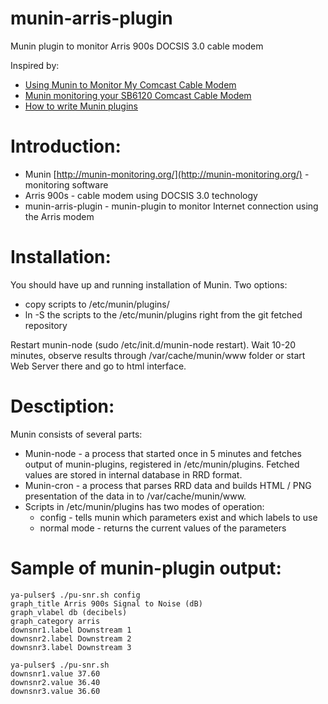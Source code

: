 munin-arris-plugin
==================

Munin plugin to monitor Arris 900s DOCSIS 3.0 cable modem

Inspired by:
  - [Using Munin to Monitor My Comcast Cable Modem](http://www.weeve.org/?p=340)
  - [Munin monitoring your SB6120 Comcast Cable Modem](http://blog.jeffreyforman.net/2011/01/08/munin-monitoring-your-sb6120-comcast-cable-modem/)
  - [How to write Munin plugins](http://munin-monitoring.org/wiki/HowToWritePlugins)

Introduction:
=============
  * Munin [http://munin-monitoring.org/](http://munin-monitoring.org/) - monitoring software
  * Arris 900s - cable modem using DOCSIS 3.0 technology
  * munin-arris-plugin - munin-plugin to monitor Internet connection using the Arris modem

Installation:
=============
You should have up and running installation of Munin.
Two options:
  - copy scripts to /etc/munin/plugins/
  - ln -S the scripts to the /etc/munin/plugins right from the git fetched repository

Restart munin-node (sudo /etc/init.d/munin-node restart).
Wait 10-20 minutes, observe results through /var/cache/munin/www folder or start Web Server there and go to html interface.

Desctiption:
============
Munin consists of several parts:
  - Munin-node - a process that started once in 5 minutes and fetches output of munin-plugins, registered in /etc/munin/plugins. 
    Fetched values are stored in internal database in RRD format.
  - Munin-cron - a process that parses RRD data and builds HTML / PNG presentation of the data in to /var/cache/munin/www.
  - Scripts in /etc/munin/plugins has two modes of operation:
    * config - tells munin which parameters exist and which labels to use
    * normal mode - returns the current values of the parameters

Sample of munin-plugin output:
==============================
```shell
ya-pulser$ ./pu-snr.sh config
graph_title Arris 900s Signal to Noise (dB)
graph_vlabel db (decibels)
graph_category arris
downsnr1.label Downstream 1
downsnr2.label Downstream 2
downsnr3.label Downstream 3
```
```shell
ya-pulser$ ./pu-snr.sh 
downsnr1.value 37.60
downsnr2.value 36.40
downsnr3.value 36.60
```
